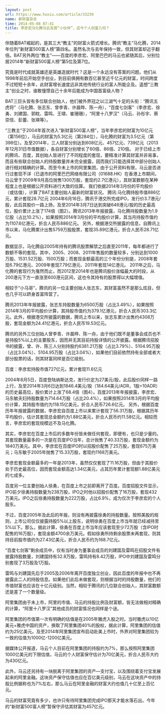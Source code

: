 ```yaml
---
layout: post
url: https://www.huxiu.com/article/33239
name: 新财富杂志
time: 2014-05-08 07:41
title: 李彦宏马化腾马云及其“小伙伴”，迄今个人创富几何？
---
```

伴随着BAT崛起的，是其三大“教主”的财富火箭式增长。腾讯“教主”马化腾，2014年位列“新财富500富人榜”第四名。虽然名次与去年保持一致，但其财富却近乎翻倍。BAT另外两位“教主”——百度的李彦宏、阿里巴巴的马云也紧随其后，分别位居2014年“新财富500富人榜”第5位及第7位。

究竟是时代成就英雄还是英雄造就时代？这是一个永远没有答案的问题。他们从1998年前后开始空手创业，到目前俱拥有数百亿甚至近千亿元的财富，时间跨度不过短短十余年，此财富增长速度远非其他传统行业的富人所能企及。遥想“三教主”创业之时，谁敢憧憬自己十余年后能成为中国首富级人物？

BAT三巨头皆有多位联合创始人，他们被外界冠之以江湖气十足的头衔：“腾讯五虎将”（马化腾、张志东、曾李青、许晨晔、陈一舟），“百度七剑客”（李彦宏、徐勇、刘建国、郭眈、雷鸣、王啸、崔珊珊），“阿里十八罗汉”（马云、孙彤宇、蔡崇信、彭蕾、张瑛等）。

“三教主”于2004年首次进入“新财富500富人榜”，当年李彦宏的财富为10亿元（第156位），马云的财富为5.3亿元（第284位），马化腾的财富为3.5亿元（第398位）。及至2014年，三人财富分别达到608亿元、457亿元、739亿元（2013年12月31日市值数据），各自财富分别增长了60倍、86倍、210倍。 对于已经上市的腾讯、百度，其创始人皆进行了不同程度的套现，要精准计算其财富并非易事，而且有些联合创始人的持股数量并未完全披露，因而我们只能选择其中部分创始人进行相对精确的计算。而至今未上市的阿里集团，由于公开资料有限，马云是否进行过套现不详（已退市的阿里巴巴网络有限公司（01688.HK）在香港上市期间，马云曾于2009年9月高位抛售1300万股，套现约2.7亿港元），其财富数额在某种程度上也是根据公开资料进行大致的估算。 我们依据2014年3月份的平均股价（或估值），计算了BAT主要创始人最新的财富状况。 腾讯:马化腾持股市值886亿元，累计套现28.7亿元 2004年6月16日，腾讯于港交所完成IPO，发行价3.7港元/股，此后其股价一路上扬，及至2014年3月7日达到突破646港元/股的历史最高位，股价累计上涨了174倍（图2）。腾讯2013年年报披露，马化腾持股数量为1.9亿股（占比10.2%），如果按照2014年3月份的平均股价计算，其当月持股市值约为1107.6亿港元，折合人民币886亿元。 另外，根据港交所披露的信息，自腾讯上市以来，马化腾累计出售5759万股股票，套现35.89亿港元，折合人民币28.71亿元。

数据显示，马化腾自2005年持有的腾讯股票解禁之后直至2011年，每年都进行了数额不等的套现。其中，2005、2008、2011年售股的数量较多，分别达到1000万股、1531.52万股、1500万股；而套现金额最高的三个年份分别是，2008年套现6.79亿港元、2009年套现7.79亿港元、2011年套现14亿港元。 2011年之后，马化腾的套现行为戛然而止，而2012至2014年也是腾讯股价涨幅最大的时段，从200港元下方一直涨至600港元区间，这也令其持有的股票得以大幅增值。

相较于“小马哥”，腾讯的另一位主要创始人张志东，其财富虽然不是那么炫目，但也几乎可以跻身首富阵营了。

腾讯2013年年报披露，张志东持股数量为6500万股（占比3.49%），如果按照2014年3月的平均股价计算，其持股市值约为379.1亿港元，折合人民币303.3亿元。此外，根据港交所披露的数据，腾讯上市以来，张志东累计出售约4308万股，套现金额为24.41亿港元，折合人民币19.53亿元。

腾讯的另外三位创始人曾李青、许晨晔、陈一舟，由于他们既不是董事会成员也不是持股5%以上的主要股东，因而并无其目前持股详情的公开披露。根据腾讯招股书的披露，曾、许、陈三人分别持股约6381.21万股（占比3.79%）、5104.95万股（占比3.04%）、5104.95万股（占比3.04%），如果他们目前依然持有全部或者大部分股票的话，则其财富同样是百亿级别。

百度：李彦宏持股市值727亿元，累计套现11.6亿元

2004年8月5日，百度登陆纳斯达克，发行价定为27美元/股，此后股价同样一路上行，及至2014年3月6日达到1846.4美元/股（184.64美元/ADR，1股=10ADR）的历史最高位，股价累计上涨了68.4倍（图4）。百度2013年年报披露，李彦宏、马东敏夫妇持股数量为714.64万股（占比20.4%），如果按照2014年3月的平均股价计算，其持股市值约为118.15亿美元，折合人民币726.6亿元。 另外，根据百度历年年报披露的数据，李彦宏自百度上市以来累计套现了56.31万股，根据其历年平均股价，估计其套现总金额约为1.88亿美元，折合人民币约11.58亿元。相较而言，李彦宏的套现规模远不及马化腾。

其实，李彦宏在百度上市后的多数年份皆未做任何套现，即便有，也只是少量的。其套现数量最多的一次是在百度IPO当年，总计抛售了40.33万股，套现金额约为1840万美元。其中，李彦宏在百度IPO时以招股价配售了25万股，套现675万美元；马东敏于2005年抛售了15.33万股，套现约1168万美元。

李彦宏套现金额最多的一年是2013年，虽然仅仅套现了11.16万股，但由于其股价处于历史最高位，因而套现金额高达1.34亿美元，占其历年累计套现额1.88亿美元的七成多。

百度另一位主要创始人徐勇，在百度上市之前即离开了百度。百度招股文件显示，IPO前夕徐勇持股数量为238万股，IPO之时他以招股价配售了16万股，套现432万美元。IPO之后徐勇持股数量为222万股，占比6.9%，成为仅次于李彦宏的个人股东。

不过，百度2005年及此后的年报，则没有再披露徐勇的持股数量。按照美股的规则，上市公司仅仅披露持股5%以上股东，说明徐勇在百度上市当年就已经减持至5%以下。那么，据此计算，徐勇在百度上市当年应该套现至少72万股（含IPO时配售的16万股），套现金额4700余万美元。假如徐勇所持剩余股票未再套现，则其持目前股市值约为27.43亿美元，折合人民币约为168.7亿元。

“百度七剑客”剩余成员中，仅有当时身为董事会成员的刘建国及雷鸣在招股文件有披露持股数量，刘建国持有32.8万股，雷鸣持有8.42万股，IPO中刘建国及雷鸣分别套现了3万股及1万股。

雷鸣与刘建国先后于2005及2006年离开百度独立创业，因此百度的年报中也不再披露此二人的持股信息。如果他们此后未做套现，则根据当时的持股数量，他们的市值财富也应该在十亿元级别。当然，相较于腾讯的几位联合创始人，其财富数额还是差了一个数量级。

阿里集团由于未上市，阿里的市值、马云的持股比例及财富额，皆无法做相对精确的计算，“阿里十八罗汉”其他成员的财富情况也同样是个谜。

阿里集团的市值第一次有明确的估值是在2005年雅虎入股之时。当时雅虎以10亿美元+雅虎中国的资产，换取了阿里集团40%的股权，据此计算，阿里集团的估值约为25亿美元。及至2014年阿里集团宣布启动赴美上市时，外界对阿里集团较为一致的估值为1000亿-1200亿美元。

据媒体公开报道，马云个人目前在阿里集团的持股约为7%，那么按照阿里集团1000亿美元的下限估值，马云的个人财富保守估计为70亿美元，折合人民币大约为430亿元。

此外，马云还另持有一块脱离于阿里集团的资产—支付宝，以及围绕着支付宝发展起来的阿里金融。这块资产保守估值也应在百亿美元级别，马云在这块资产中的持股比例据称也为7%左右，那么马云在阿里金融的财富大约也值几十亿至上百亿元。

马云的财富究竟有多少，也许只有待阿里集团完成IPO那天才能水落石出。今年的“新财富500富人榜”暂保守评估其财富为457亿元。

